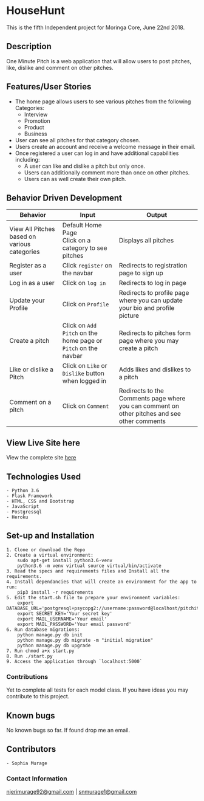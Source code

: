 # HouseHunt
This is the fifth Independent project for Moringa Core, June 22nd 2018.

## Description

One Minute Pitch is a web application that will allow users to post pitches, like, dislike and comment on other pitches.

## Features/User Stories
- The home page allows users to see various pitches from the following Categories:
    - Interview
    - Promotion
    - Product
    - Business
- User can see all pitches for that category chosen.
- Users create an account and receive a welcome message in their email.
- Once registered a user can log in and have additional capabilities including:
    - A user can like and dislike a pitch but only once.
    - Users can additionally comment more than once on other pitches.
    - Users can as well create their own pitch.

## Behavior Driven Development
| Behavior            | Input                         | Output                        |
| ------------------- | ----------------------------- | ----------------------------- |
| View All Pitches based on various categories | Default Home Page <br> Click on a category to see pitches | Displays all pitches |
| Register as a user | Click `register` on the navbar | Redirects to registration page to sign up |
| Log in as a user | Click on `log in` | Redirects to log in page |
| Update your Profile | Click on `Profile` | Redirects to profile page where you can update your bio and profile picture |
| Create a pitch | Click on `Add Pitch` on the home page or `Pitch` on the navbar | Redirects to pitches form page where you may create a pitch|
| Like or dislike a Pitch | Click on `Like` or `Dislike` button when logged in | Adds likes and dislikes to a pitch  |
| Comment on a pitch | Click on  `Comment`| Redirects to the Comments page where you can comment on other pitches and see other comments |


## View Live Site here
View the complete site [here](https://househunt-sophia.herokuapp.com/)


## Technologies Used
    - Python 3.6
    - Flask Framework
    - HTML, CSS and Bootstrap
    - JavaScript
    - Postgressql
    - Heroku


## Set-up and Installation
    1. Clone or download the Repo
    2. Create a virtual environment:
        sudo apt-get install python3.6-venv
        python3.6 -m venv virtual source virtual/bin/activate
    3. Read the specs and requirements files and Install all the requirements.
    4. Install dependancies that will create an environment for the app to run:
        pip3 install -r requirements
    5. Edit the start.sh file to prepare your environment variables:
        export DATABASE_URL='postgresql+psycopg2://username:password@localhost/pitchit'
        export SECRET_KEY='Your secret key'
        export MAIL_USERNAME='Your email'
        export MAIL_PASSWORD='Your email password'
    6. Run database migrations:
        python manage.py db init
        python manage.py db migrate -m "initial migration"
        python manage.py db upgrade
    7. Run chmod a+x start.py
    8. Run ./start.py
    9. Access the application through `localhost:5000`

### Contributions
Yet to complete all tests for each model class. If you have ideas you may contribute to this project.

## Known bugs
No known bugs so far. If found drop me an email.


## Contributors
    - Sophia Murage

### Contact Information
njerimurage92@gmail.com | snmurage1@gmail.com
